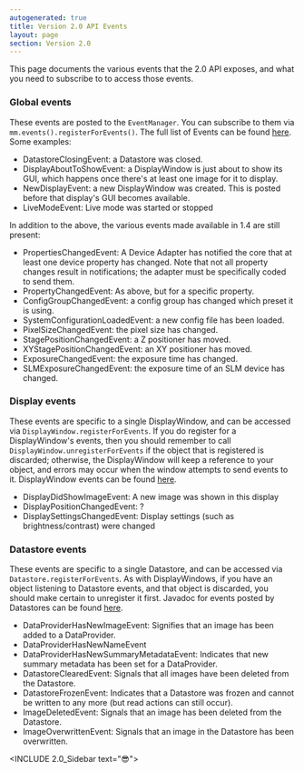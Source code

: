 ```yaml
---
autogenerated: true
title: Version 2.0 API Events
layout: page
section: Version 2.0
---
```


This page documents the various events that the 2.0 API exposes, and
what you need to subscribe to to access those events.

### Global events

These events are posted to the `EventManager`. You can subscribe to them
via `mm.events().registerForEvents()`. The full list of Events can be
found
[here](https://valelab4.ucsf.edu/~MM/doc-2.0.0-gamma/mmstudio/org/micromanager/events/package-tree.html).
Some examples:

-   DatastoreClosingEvent: a Datastore was closed.
-   DisplayAboutToShowEvent: a DisplayWindow is just about to show its
    GUI, which happens once there's at least one image for it to
    display.
-   NewDisplayEvent: a new DisplayWindow was created. This is posted
    before that display's GUI becomes available.
-   LiveModeEvent: Live mode was started or stopped

In addition to the above, the various events made available in 1.4 are
still present:

-   PropertiesChangedEvent: A Device Adapter has notified the core that
    at least one device property has changed. Note that not all property
    changes result in notifications; the adapter must be specifically
    coded to send them.
-   PropertyChangedEvent: As above, but for a specific property.
-   ConfigGroupChangedEvent: a config group has changed which preset it
    is using.
-   SystemConfigurationLoadedEvent: a new config file has been loaded.
-   PixelSizeChangedEvent: the pixel size has changed.
-   StagePositionChangedEvent: a Z positioner has moved.
-   XYStagePositionChangedEvent: an XY positioner has moved.
-   ExposureChangedEvent: the exposure time has changed.
-   SLMExposureChangedEvent: the exposure time of an SLM device has
    changed.

### Display events

These events are specific to a single DisplayWindow, and can be accessed
via `DisplayWindow.registerForEvents`. If you do register for a
DisplayWindow's events, then you should remember to call
`DisplayWindow.unregisterForEvents` if the object that is registered is
discarded; otherwise, the DisplayWindow will keep a reference to your
object, and errors may occur when the window attempts to send events to
it. DisplayWindow events can be found
[here](https://valelab4.ucsf.edu/~MM/doc-2.0.0-gamma/mmstudio/org/micromanager/display/package-tree.html).

-   DisplayDidShowImageEvent: A new image was shown in this display
-   DisplayPositionChangedEvent: ?
-   DisplaySettingsChangedEvent: Display settings (such as
    brightness/contrast) were changed

### Datastore events

These events are specific to a single Datastore, and can be accessed via
`Datastore.registerForEvents`. As with DisplayWindows, if you have an
object listening to Datastore events, and that object is discarded, you
should make certain to unregister it first. Javadoc for events posted by
Datastores can be found
[here](https://valelab4.ucsf.edu/~MM/doc-2.0.0-gamma/mmstudio/org/micromanager/data/package-summary.html).

-   DataProviderHasNewImageEvent: Signifies that an image has been added
    to a DataProvider.
-   DataProviderHasNewNameEvent
-   DataProviderHasNewSummaryMetadataEvent: Indicates that new summary
    metadata has been set for a DataProvider.
-   DatastoreClearedEvent: Signals that all images have been deleted
    from the Datastore.
-   DatastoreFrozenEvent: Indicates that a Datastore was frozen and
    cannot be written to any more (but read actions can still occur).
-   ImageDeletedEvent: Signals that an image has been deleted from the
    Datastore.
-   ImageOverwrittenEvent: Signals that an image in the Datastore has
    been overwritten.

&lt;INCLUDE 2.0\_Sidebar text="😎"&gt;

